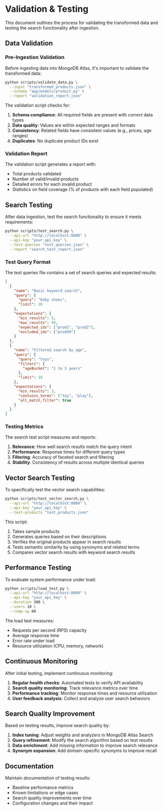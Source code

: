 # Validation & Testing

This document outlines the process for validating the transformed data and testing the search functionality after ingestion.

## Data Validation

### Pre-Ingestion Validation

Before ingesting data into MongoDB Atlas, it's important to validate the transformed data:

```bash
python scripts/validate_data.py \
  --input "transformed_products.json" \
  --schema "app/models/product.py" \
  --report "validation_report.json"
```

The validation script checks for:

1. **Schema compliance**: All required fields are present with correct data types
2. **Data quality**: Values are within expected ranges and formats
3. **Consistency**: Related fields have consistent values (e.g., prices, age ranges)
4. **Duplicates**: No duplicate product IDs exist

### Validation Report

The validation script generates a report with:

- Total products validated
- Number of valid/invalid products
- Detailed errors for each invalid product
- Statistics on field coverage (% of products with each field populated)

## Search Testing

After data ingestion, test the search functionality to ensure it meets requirements:

```bash
python scripts/test_search.py \
  --api-url "http://localhost:8000" \
  --api-key "your_api_key" \
  --test-queries "test_queries.json" \
  --report "search_test_report.json"
```

### Test Query Format

The test queries file contains a set of search queries and expected results:

```json
[
  {
    "name": "Basic keyword search",
    "query": {
      "query": "baby shoes",
      "limit": 10
    },
    "expectations": {
      "min_results": 5,
      "max_results": 50,
      "expected_ids": ["prod1", "prod2"],
      "excluded_ids": ["prod99"]
    }
  },
  {
    "name": "Filtered search by age",
    "query": {
      "query": "toys",
      "filters": {
        "ageBucket": "1 to 3 years"
      },
      "limit": 10
    },
    "expectations": {
      "min_results": 3,
      "contains_terms": ["toy", "play"],
      "all_match_filter": true
    }
  }
]
```

### Testing Metrics

The search test script measures and reports:

1. **Relevance**: How well search results match the query intent
2. **Performance**: Response times for different query types
3. **Filtering**: Accuracy of faceted search and filtering
4. **Stability**: Consistency of results across multiple identical queries

## Vector Search Testing

To specifically test the vector search capabilities:

```bash
python scripts/test_vector_search.py \
  --api-url "http://localhost:8000" \
  --api-key "your_api_key" \
  --test-products "test_products.json"
```

This script:

1. Takes sample products
2. Generates queries based on their descriptions
3. Verifies the original products appear in search results
4. Tests semantic similarity by using synonyms and related terms
5. Compares vector search results with keyword search results

## Performance Testing

To evaluate system performance under load:

```bash
python scripts/load_test.py \
  --api-url "http://localhost:8000" \
  --api-key "your_api_key" \
  --duration 300 \
  --users 10 \
  --ramp-up 60
```

The load test measures:

- Requests per second (RPS) capacity
- Average response time
- Error rate under load
- Resource utilization (CPU, memory, network)

## Continuous Monitoring

After initial testing, implement continuous monitoring:

1. **Regular health checks**: Automated tests to verify API availability
2. **Search quality monitoring**: Track relevance metrics over time
3. **Performance tracking**: Monitor response times and resource utilization
4. **User feedback analysis**: Collect and analyze user search behaviors

## Search Quality Improvement

Based on testing results, improve search quality by:

1. **Index tuning**: Adjust weights and analyzers in MongoDB Atlas Search
2. **Query refinement**: Modify the search algorithm based on test results
3. **Data enrichment**: Add missing information to improve search relevance
4. **Synonym expansion**: Add domain-specific synonyms to improve recall

## Documentation

Maintain documentation of testing results:

- Baseline performance metrics
- Known limitations or edge cases
- Search quality improvements over time
- Configuration changes and their impact
